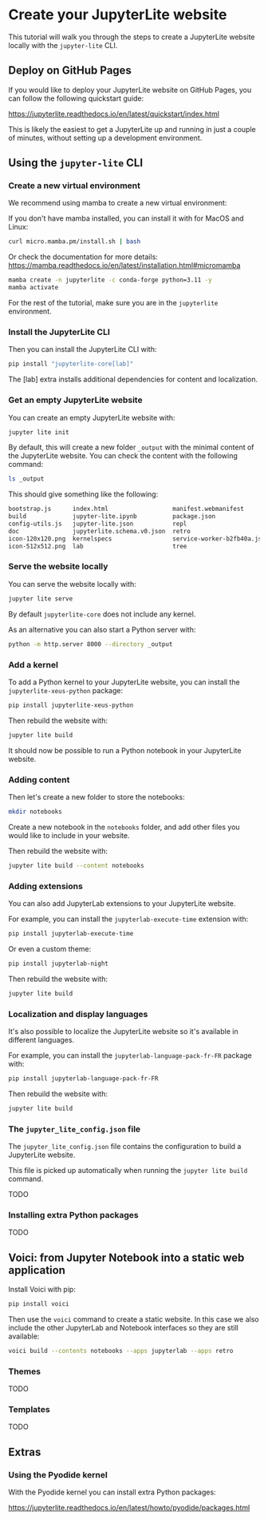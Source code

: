 # Create your JupyterLite website

This tutorial will walk you through the steps to create a JupyterLite website locally with the `jupyter-lite` CLI.

## Deploy on GitHub Pages

If you would like to deploy your JupyterLite website on GitHub Pages, you can follow the following quickstart guide:

https://jupyterlite.readthedocs.io/en/latest/quickstart/index.html

This is likely the easiest to get a JupyterLite up and running in just a couple of minutes, without setting up a development environment.

## Using the `jupyter-lite` CLI

### Create a new virtual environment

We recommend using mamba to create a new virtual environment:

If you don't have mamba installed, you can install it with for MacOS and Linux:

```bash
curl micro.mamba.pm/install.sh | bash
```

Or check the documentation for more details: https://mamba.readthedocs.io/en/latest/installation.html#micromamba

```bash
mamba create -n jupyterlite -c conda-forge python=3.11 -y
mamba activate
```

For the rest of the tutorial, make sure you are in the `jupyterlite` environment.

### Install the JupyterLite CLI

Then you can install the JupyterLite CLI with:

```bash
pip install "jupyterlite-core[lab]"
```

The [lab] extra installs additional dependencies for content and localization.

### Get an empty JupyterLite website

You can create an empty JupyterLite website with:

```bash
jupyter lite init
```

By default, this will create a new folder `_output` with the minimal content of the JupyterLite website. You can check the content with the following command:

```bash
ls _output
```

This should give something like the following:

```bash
bootstrap.js      index.html                  manifest.webmanifest
build             jupyter-lite.ipynb          package.json
config-utils.js   jupyter-lite.json           repl
doc               jupyterlite.schema.v0.json  retro
icon-120x120.png  kernelspecs                 service-worker-b2fb40a.js
icon-512x512.png  lab                         tree
```

### Serve the website locally

You can serve the website locally with:

```bash
jupyter lite serve
```

By default `jupyterlite-core` does not include any kernel.

As an alternative you can also start a Python server with:

```bash
python -m http.server 8000 --directory _output
```

### Add a kernel

To add a Python kernel to your JupyterLite website, you can install the `jupyterlite-xeus-python` package:

```bash
pip install jupyterlite-xeus-python
```

Then rebuild the website with:

```bash
jupyter lite build
```

It should now be possible to run a Python notebook in your JupyterLite website.

### Adding content

Then let's create a new folder to store the notebooks:

```bash
mkdir notebooks
```

Create a new notebook in the `notebooks` folder, and add other files you would like to include in your website.

Then rebuild the website with:

```bash
jupyter lite build --content notebooks
```

### Adding extensions

You can also add JupyterLab extensions to your JupyterLite website.

For example, you can install the `jupyterlab-execute-time` extension with:

```bash
pip install jupyterlab-execute-time
```

Or even a custom theme:

```bash
pip install jupyterlab-night
```

Then rebuild the website with:

```bash
jupyter lite build
```

### Localization and display languages

It's also possible to localize the JupyterLite website so it's available in different languages.

For example, you can install the `jupyterlab-language-pack-fr-FR` package with:

```bash
pip install jupyterlab-language-pack-fr-FR
```

Then rebuild the website with:

```bash
jupyter lite build
```

### The `jupyter_lite_config.json` file

The `jupyter_lite_config.json` file contains the configuration to build a JupyterLite website.

This file is picked up automatically when running the `jupyter lite build` command.

TODO

### Installing extra Python packages

TODO

## Voici: from Jupyter Notebook into a static web application

Install Voici with pip:

```bash
pip install voici
```

Then use the `voici` command to create a static website. In this case we also include the other JupyterLab and Notebook interfaces so they are still available:

```bash
voici build --contents notebooks --apps jupyterlab --apps retro
```

### Themes

TODO

### Templates

TODO

## Extras

### Using the Pyodide kernel

With the Pyodide kernel you can install extra Python packages:

https://jupyterlite.readthedocs.io/en/latest/howto/pyodide/packages.html

